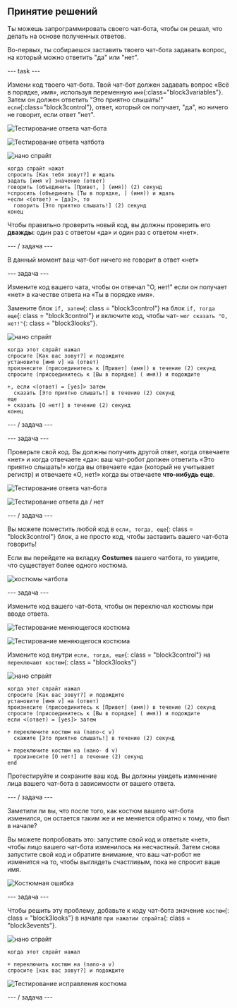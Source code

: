 ## Принятие решений

Ты можешь запрограммировать своего чат-бота, чтобы он решал, что делать на основе полученных ответов.

Во-первых, ты собираешся заставить твоего чат-бота задавать вопрос, на который можно ответить "да" или "нет".

\--- task \---

Измени код твоего чат-бота. Твой чат-бот должен задавать вопрос «Всё в порядке, имя», используя переменную `имя`{:class="block3variables"}. Затем он должен ответить "Это приятно слышать!" `если`{:class="block3control"}, ответ, который он получает, "да", но ничего не говорит, если ответ "нет".

![Тестирование ответа чат-бота](images/chatbot-if-test1-annotated.png)

![Тестирование ответа чатбота](images/chatbot-if-test2.png)

![нано спрайт](images/nano-sprite.png)

```blocks3
когда спрайт нажат
спросить [Как тебя зовут?] и ждать
задать [имя v] значение (ответ)
говорить (объединить [Привет, ] (имя)) (2) секунд
+спросить (объединить [Ты в порядке, ] (имя)) и ждать
+если <(ответ) = [да]>, то 
  говорить [Это приятно слышать!] (2) секунд
конец
```

Чтобы правильно проверить новый код, вы должны проверить его **дважды**: один раз с ответом «да» и один раз с ответом «нет».

\--- / задача \---

В данный момент ваш чат-бот ничего не говорит в ответ «нет»

\--- задача \---

Измените код вашего чата, чтобы он отвечал "О, нет!" если он получает «нет» в качестве ответа на «Ты в порядке имя».

Замените блок `if, затем`{: class = "block3control"} на блок `if, тогда еще`{: class = "block3control"} и включите код, чтобы чат- `мог сказать "О, нет!"`{: class = "block3looks"}.

![нано спрайт](images/nano-sprite.png)

```blocks3
когда этот спрайт нажал
спросите [Как вас зовут?] и подождите
установите [имя v] на (ответ)
произнесите (присоединитесь к [Привет] (имя)) в течение (2) секунд
спросите (присоединитесь к [Вы в порядке] ( имя)) и подождите

+, если <(ответ) = [yes]> затем 
  сказать [Это приятно слышать!] в течение (2) секунд
еще 
+ сказать [О нет!] в течение (2) секунд
конец
```

\--- / задача \---

\--- задача \---

Проверьте свой код. Вы должны получить другой ответ, когда отвечаете «нет» и когда отвечаете «да»: ваш чат-робот должен ответить «Это приятно слышать!» когда вы отвечаете «да» (который не учитывает регистр) и отвечаете «О, нет!» когда вы отвечаете **что-нибудь еще**.

![Тестирование ответа чат-бота](images/chatbot-if-test2.png)

![Тестирование ответа да / нет](images/chatbot-if-else-test.png)

\--- / задача \---

Вы можете поместить любой код в `если, тогда, еще`{: class = "block3control"} блок, а не просто код, чтобы заставить вашего чат-бота говорить!

Если вы перейдете на вкладку **Costumes** вашего чатбота, то увидите, что существует более одного костюма.

![костюмы чатбота](images/chatbot-costume-view-annotated.png)

\--- задача \---

Измените код вашего чат-бота, чтобы он переключал костюмы при вводе ответа.

![Тестирование меняющегося костюма](images/chatbot-costume-test1.png)

![Тестирование меняющегося костюма](images/chatbot-costume-test2.png)

Измените код внутри `если, тогда, еще`{: class = "block3control"} на `переключают костюм`{: class = "block3looks"}

![нано спрайт](images/nano-sprite.png)

```blocks3
когда этот спрайт нажал
спросите [Как вас зовут?] и подождите
установите [имя v] на (ответ)
произнесите (присоединитесь к [Привет] (имя)) в течение (2) секунд
спросите (присоединитесь к [Вы в порядке] ( имя)) и подождите
если <(ответ) = [yes]> затем 

+ переключите костюм на (nano-c v)
  скажите [Это приятно слышать!] в течение (2) секунд
 
+ переключите костюм на (нано- d v)
  произнесите [О нет!] в течение (2) секунд
end
```

Протестируйте и сохраните ваш код. Вы должны увидеть изменение лица вашего чат-бота в зависимости от вашего ответа.

\--- / задача \---

Заметили ли вы, что после того, как костюм вашего чат-бота изменился, он остается таким же и не меняется обратно к тому, что был в начале?

Вы можете попробовать это: запустите свой код и ответьте «нет», чтобы лицо вашего чат-бота изменилось на несчастный. Затем снова запустите свой код и обратите внимание, что ваш чат-робот не изменится на то, чтобы выглядеть счастливым, пока не спросит ваше имя.

![Костюмная ошибка](images/chatbot-costume-bug-test.png)

\--- задача \---

Чтобы решить эту проблему, добавьте к коду чат-бота значение `костюм`{: class = "block3looks"} в начале `при нажатии спрайта`{: class = "block3events"}.

![нано спрайт](images/nano-sprite.png)

```blocks3
когда этот спрайт нажал

+ переключить костюм на (nano-a v)
спросите [как вас зовут?] и подождите
```

![Тестирование исправления костюма](images/chatbot-costume-fix-test.png)

\--- / задача \---